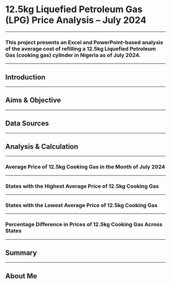 # 12.5kg Liquefied Petroleum Gas (LPG) Price Analysis – July 2024  
---
### This project presents an Excel and PowerPoint-based analysis of the average cost of refilling a 12.5kg Liquefied Petroleum Gas (cooking gas) cylinder in Nigeria as of July 2024.  
---
## Introduction  

---
## Aims & Objective  

---
## Data Sources  

---
## Analysis & Calculation  

---
### Average Price of 12.5kg Cooking Gas in the Month of July 2024  

---
### States with the Highest Average Price of 12.5kg Cooking Gas  

---
### States with the Lowest Average Price of 12.5kg Cooking Gas  

---
### Percentage Difference in Prices of 12.5kg Cooking Gas Across States  

---
## Summary  

---
## About Me  
